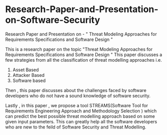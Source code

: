 # Research-Paper-and-Presentation-on-Software-Security
Research Paper and Presentation on - " Threat Modeling Approaches for Requirements Specifications and Software Design "



This is a research paper on the topic "Threat Modeling Approaches for Requirements Specifications and Software Design "
This paper discusses a few strategies from all the classification of threat modelling approaches i.e.

1) Asset Based
2) Attacker Based
3) Software based

Then , this paper discusses about the challenges faced by software developers who do not have a sound knowledge 
of software security.

Lastly , in this paper , we propose a tool  STREAMS(Software Tool for Requirements Engineering Approach and Methodology Selection )
which can predict the best possible threat modelling approach based on some given input parameters.
This can greatly help all the software developers who are new to the feild of Software Security and Threat Modelling.
